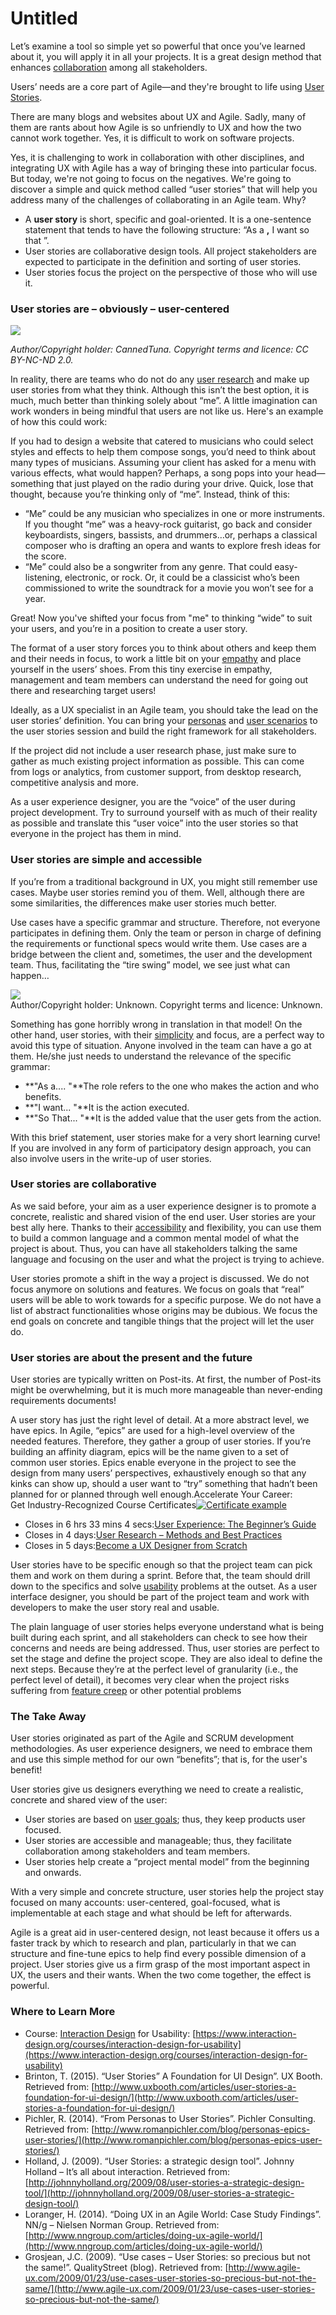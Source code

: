 # Untitled



Let’s examine a tool so simple yet so powerful that once you’ve learned about it, you will apply it in all your projects. It is a great design method that enhances [collaboration](https://www.interaction-design.org/literature/topics/collaboration) among all stakeholders.

Users’ needs are a core part of Agile—and they're brought to life using [User Stories](https://www.interaction-design.org/literature/topics/user-stories).

There are many blogs and websites about UX and Agile. Sadly, many of them are rants about how Agile is so unfriendly to UX and how the two cannot work together. Yes, it is difficult to work on software projects.

Yes, it is challenging to work in collaboration with other disciplines, and integrating UX with Agile has a way of bringing these into particular focus. But today, we're not going to focus on the negatives. We're going to discover a simple and quick method called “user stories” that will help you address many of the challenges of collaborating in an Agile team. Why?

* A **user story** is short, specific and goal-oriented. It is a one-sentence statement that tends to have the following structure: “As a **,** I want so that ”.
* User stories are collaborative design tools. All project stakeholders are expected to participate in the definition and sorting of user stories.
* User stories focus the project on the perspective of those who will use it.

### User stories are – obviously – user-centered

![](https://public-media.interaction-design.org/images/uploads/74274fc05476d8da8ba02d87c39d619b.jpg)

_Author/Copyright holder: CannedTuna. Copyright terms and licence: CC BY-NC-ND 2.0._

In reality, there are teams who do not do any [user research](https://www.interaction-design.org/literature/topics/user-research) and make up user stories from what they think. Although this isn’t the best option, it is much, much better than thinking solely about “me”. A little imagination can work wonders in being mindful that users are not like us. Here's an example of how this could work:

If you had to design a website that catered to musicians who could select styles and effects to help them compose songs, you’d need to think about many types of musicians. Assuming your client has asked for a menu with various effects, what would happen? Perhaps, a song pops into your head—something that just played on the radio during your drive. Quick, lose that thought, because you’re thinking only of “me”. Instead, think of this:

* “Me” could be any musician who specializes in one or more instruments. If you thought “me” was a heavy-rock guitarist, go back and consider keyboardists, singers, bassists, and drummers…or, perhaps a classical composer who is drafting an opera and wants to explore fresh ideas for the score.
* “Me” could also be a songwriter from any genre. That could easy-listening, electronic, or rock. Or, it could be a classicist who’s been commissioned to write the soundtrack for a movie you won’t see for a year.

Great! Now you've shifted your focus from "me" to thinking “wide” to suit your users, and you’re in a position to create a user story.

The format of a user story forces you to think about others and keep them and their needs in focus, to work a little bit on your [empathy](https://www.interaction-design.org/literature/topics/empathy) and place yourself in the users’ shoes. From this tiny exercise in empathy, management and team members can understand the need for going out there and researching target users!  


Ideally, as a UX specialist in an Agile team, you should take the lead on the user stories’ definition. You can bring your [personas](https://www.interaction-design.org/literature/topics/personas) and [user scenarios](https://www.interaction-design.org/literature/topics/user-scenarios) to the user stories session and build the right framework for all stakeholders.

If the project did not include a user research phase, just make sure to gather as much existing project information as possible. This can come from logs or analytics, from customer support, from desktop research, competitive analysis and more.

As a user experience designer, you are the “voice” of the user during project development. Try to surround yourself with as much of their reality as possible and translate this “user voice” into the user stories so that everyone in the project has them in mind.

### User stories are simple and accessible

If you’re from a traditional background in UX, you might still remember use cases. Maybe user stories remind you of them. Well, although there are some similarities, the differences make user stories much better.

Use cases have a specific grammar and structure. Therefore, not everyone participates in defining them. Only the team or person in charge of defining the requirements or functional specs would write them. Use cases are a bridge between the client and, sometimes, the user and the development team. Thus, facilitating the “tire swing” model, we see just what can happen…

![](https://public-media.interaction-design.org/images/uploads/c4ba566193a6978b2e15bb4457d61a91.jpg)  
Author/Copyright holder: Unknown. Copyright terms and licence: Unknown.

Something has gone horribly wrong in translation in that model! On the other hand, user stories, with their [simplicity](https://www.interaction-design.org/literature/topics/simplicity) and focus, are a perfect way to avoid this type of situation. Anyone involved in the team can have a go at them. He/she just needs to understand the relevance of the specific grammar:

* **"As a.... "**The role refers to the one who makes the action and who benefits.
* **"I want... "**It is the action executed.
* **"So That... "**It is the added value that the user gets from the action.

With this brief statement, user stories make for a very short learning curve! If you are involved in any form of participatory design approach, you can also involve users in the write-up of user stories.

### User stories are collaborative

As we said before, your aim as a user experience designer is to promote a concrete, realistic and shared vision of the end user. User stories are your best ally here. Thanks to their [accessibility](https://www.interaction-design.org/literature/topics/accessibility) and flexibility, you can use them to build a common language and a common mental model of what the project is about. Thus, you can have all stakeholders talking the same language and focusing on the user and what the project is trying to achieve.

User stories promote a shift in the way a project is discussed. We do not focus anymore on solutions and features. We focus on goals that “real” users will be able to work towards for a specific purpose. We do not have a list of abstract functionalities whose origins may be dubious. We focus the end goals on concrete and tangible things that the project will let the user do.

### User stories are about the present and the future

User stories are typically written on Post-its. At first, the number of Post-its might be overwhelming, but it is much more manageable than never-ending requirements documents!

A user story has just the right level of detail. At a more abstract level, we have epics. In Agile, “epics” are used for a high-level overview of the needed features. Therefore, they gather a group of user stories. If you’re building an affinity diagram, epics will be the name given to a set of common user stories. Epics enable everyone in the project to see the design from many users’ perspectives, exhaustively enough so that any kinks can show up, should a user want to “try” something that hadn’t been planned for or planned through well enough.Accelerate Your Career:  
Get Industry-Recognized Course Certificates[![Certificate example](https://assets.interaction-design.org/img/courses/certificate-example.jpg?id=031501a71b45bf3fe21b)](https://www.interaction-design.org/courses)

* Closes in 6 hrs 33 mins 4 secs:[User Experience: The Beginner’s Guide](https://www.interaction-design.org/courses/user-experience-the-beginner-s-guide)
* Closes in 4 days:[User Research – Methods and Best Practices](https://www.interaction-design.org/courses/user-research-methods-and-best-practices)
* Closes in 5 days:[Become a UX Designer from Scratch](https://www.interaction-design.org/courses/become-a-ux-designer-from-scratch)

User stories have to be specific enough so that the project team can pick them and work on them during a sprint. Before that, the team should drill down to the specifics and solve [usability](https://www.interaction-design.org/literature/topics/usability) problems at the outset. As a user interface designer, you should be part of the project team and work with developers to make the user story real and usable.

The plain language of user stories helps everyone understand what is being built during each sprint, and all stakeholders can check to see how their concerns and needs are being addressed. Thus, user stories are perfect to set the stage and define the project scope. They are also ideal to define the next steps. Because they’re at the perfect level of granularity \(i.e., the perfect level of detail\), it becomes very clear when the project risks suffering from [feature creep](https://www.interaction-design.org/literature/topics/feature-creep) or other potential problems

### The Take Away

User stories originated as part of the Agile and SCRUM development methodologies. As user experience designers, we need to embrace them and use this simple method for our own “benefits”; that is, for the user's benefit!

User stories give us designers everything we need to create a realistic, concrete and shared view of the user:

* User stories are based on [user goals](https://www.interaction-design.org/literature/topics/user-goals); thus, they keep products user focused.
* User stories are accessible and manageable; thus, they facilitate collaboration among stakeholders and team members.
* User stories help create a “project mental model” from the beginning and onwards.

With a very simple and concrete structure, user stories help the project stay focused on many accounts: user-centered, goal-focused, what is implementable at each stage and what should be left for afterwards.

Agile is a great aid in user-centered design, not least because it offers us a faster track by which to research and plan, particularly in that we can structure and fine-tune epics to help find every possible dimension of a project. User stories give us a firm grasp of the most important aspect in UX, the users and their wants. When the two come together, the effect is powerful.

### Where to Learn More

* Course: [Interaction Design](https://www.interaction-design.org/literature/topics/interaction-design) for Usability: [https://www.interaction-design.org/courses/interaction-design-for-usability](https://www.interaction-design.org/courses/interaction-design-for-usability) 
* Brinton, T. \(2015\). “User Stories” A Foundation for UI Design”. UX Booth. Retrieved from: [http://www.uxbooth.com/articles/user-stories-a-foundation-for-ui-design/](http://www.uxbooth.com/articles/user-stories-a-foundation-for-ui-design/)
* Pichler, R. \(2014\). “From Personas to User Stories”. Pichler Consulting. Retrieved from: [http://www.romanpichler.com/blog/personas-epics-user-stories/](http://www.romanpichler.com/blog/personas-epics-user-stories/)
* Holland, J. \(2009\). “User Stories: a strategic design tool”. Johnny Holland – It’s all about interaction. Retrieved from: [http://johnnyholland.org/2009/08/user-stories-a-strategic-design-tool/](http://johnnyholland.org/2009/08/user-stories-a-strategic-design-tool/)
* Loranger, H. \(2014\). “Doing UX in an Agile World: Case Study Findings”. NN/g – Nielsen Norman Group. Retrieved from: [http://www.nngroup.com/articles/doing-ux-agile-world/](http://www.nngroup.com/articles/doing-ux-agile-world/)
* Grosjean, J.C. \(2009\). “Use cases – User Stories: so precious but not the same!”. QualityStreet \(blog\). Retrieved from: [http://www.agile-ux.com/2009/01/23/use-cases-user-stories-so-precious-but-not-the-same/](http://www.agile-ux.com/2009/01/23/use-cases-user-stories-so-precious-but-not-the-same/)

